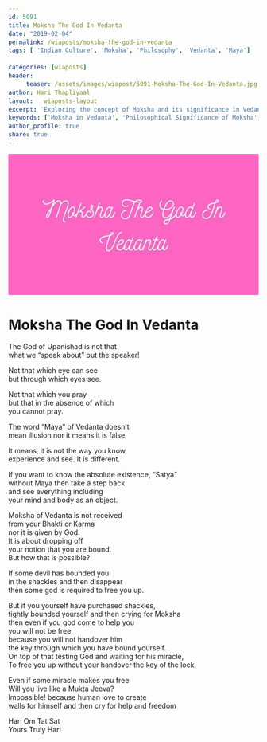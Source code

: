 ```yaml
--- 
id: 5091
title: Moksha The God In Vedanta
date: "2019-02-04"
permalink: /wiaposts/moksha-the-god-in-vedanta
tags: [ 'Indian Culture', 'Moksha', 'Philosophy', 'Vedanta', 'Maya']    

categories: [wiaposts] 
header:
     teaser: /assets/images/wiapost/5091-Moksha-The-God-In-Vedanta.jpg
author: Hari Thapliyaal 
layout:   wiaposts-layout
excerpt: 'Exploring the concept of Moksha and its significance in Vedantic philosophy.' 
keywords: ['Moksha in Vedanta', 'Philosophical Significance of Moksha', 'Indian Cultural Beliefs', 'Vedantic Teachings']
author_profile: true 
share: true 
---
```


![Moksha The God In Vedanta](/assets/images/wiapost/5091-Moksha-The-God-In-Vedanta.jpg)   
   
# Moksha The God In Vedanta   
    
The God of Upanishad is not that     
what we “speak about” but the speaker!    
    
Not that which eye can see     
but through which eyes see.    
    
Not that which you pray     
but that in the absence of which     
you cannot pray.    
    
The word “Maya” of Vedanta doesn’t     
mean illusion nor it means it is false.    
    
It means, it is not the way you know,     
experience and see. It is different.    
    
If you want to know the absolute existence, “Satya”     
without Maya then take a step back     
and see everything including     
your mind and body as an object.    
    
Moksha of Vedanta is not received     
from your Bhakti or Karma     
nor it is given by God.     
It is about dropping off     
your notion that you are bound.     
But how that is possible?    
    
If some devil has bounded you     
in the shackles and then disappear     
then some god is required to free you up.    
    
But if you yourself have purchased shackles,     
tightly bounded yourself and then crying for Moksha     
then even if you god come to help you     
you will not be free,     
because you will not handover him     
the key through which you have bound yourself.     
On top of that testing God and waiting for his miracle,     
To free you up without your handover the key of the lock.    
    
Even if some miracle makes you free     
Will you live like a Mukta Jeeva?     
Impossible! because human love to create     
walls for himself and then cry for help and freedom    
    
Hari Om Tat Sat     
Yours Truly Hari    
